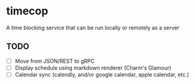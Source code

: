 # timecop
A time blocking service that can be run locally or remotely as a server


## TODO
- [ ] Move from JSON/REST to gRPC
- [ ] Display schedule using markdown renderer (Charm's Glamour)
- [ ] Calendar sync (calendly, and/or google calendar, apple calendar, etc.)
